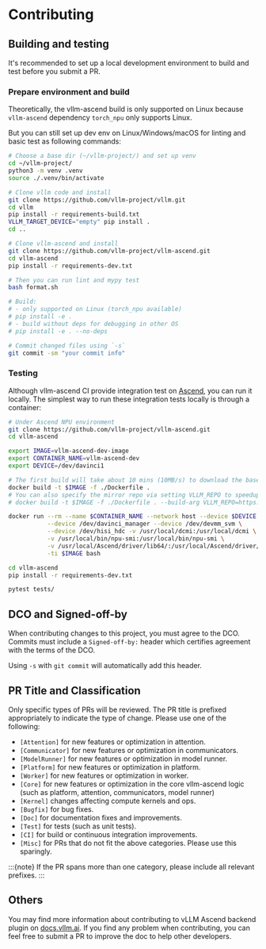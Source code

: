 # Contributing

## Building and testing
It's recommended to set up a local development environment to build and test
before you submit a PR.

### Prepare environment and build

Theoretically, the vllm-ascend build is only supported on Linux because
`vllm-ascend` dependency `torch_npu` only supports Linux.

But you can still set up dev env on Linux/Windows/macOS for linting and basic
test as following commands:

```bash
# Choose a base dir (~/vllm-project/) and set up venv
cd ~/vllm-project/
python3 -m venv .venv
source ./.venv/bin/activate

# Clone vllm code and install
git clone https://github.com/vllm-project/vllm.git
cd vllm
pip install -r requirements-build.txt
VLLM_TARGET_DEVICE="empty" pip install .
cd ..

# Clone vllm-ascend and install
git clone https://github.com/vllm-project/vllm-ascend.git
cd vllm-ascend
pip install -r requirements-dev.txt

# Then you can run lint and mypy test
bash format.sh

# Build:
# - only supported on Linux (torch_npu available)
# pip install -e .
# - build without deps for debugging in other OS
# pip install -e . --no-deps

# Commit changed files using `-s`
git commit -sm "your commit info"
```

### Testing

Although vllm-ascend CI provide integration test on [Ascend](https://github.com/vllm-project/vllm-ascend/blob/main/.github/workflows/vllm_ascend_test.yaml), you can run it
locally. The simplest way to run these integration tests locally is through a container:

```bash
# Under Ascend NPU environment
git clone https://github.com/vllm-project/vllm-ascend.git
cd vllm-ascend

export IMAGE=vllm-ascend-dev-image
export CONTAINER_NAME=vllm-ascend-dev
export DEVICE=/dev/davinci1

# The first build will take about 10 mins (10MB/s) to download the base image and packages
docker build -t $IMAGE -f ./Dockerfile .
# You can also specify the mirror repo via setting VLLM_REPO to speedup
# docker build -t $IMAGE -f ./Dockerfile . --build-arg VLLM_REPO=https://gitee.com/mirrors/vllm

docker run --rm --name $CONTAINER_NAME --network host --device $DEVICE \
           --device /dev/davinci_manager --device /dev/devmm_svm \
           --device /dev/hisi_hdc -v /usr/local/dcmi:/usr/local/dcmi \
           -v /usr/local/bin/npu-smi:/usr/local/bin/npu-smi \
           -v /usr/local/Ascend/driver/lib64/:/usr/local/Ascend/driver/lib64/ \
           -ti $IMAGE bash

cd vllm-ascend
pip install -r requirements-dev.txt

pytest tests/
```

## DCO and Signed-off-by

When contributing changes to this project, you must agree to the DCO. Commits must include a `Signed-off-by:` header which certifies agreement with the terms of the DCO.

Using `-s` with `git commit` will automatically add this header.

## PR Title and Classification

Only specific types of PRs will be reviewed. The PR title is prefixed appropriately to indicate the type of change. Please use one of the following:

- `[Attention]` for new features or optimization in attention.
- `[Communicator]` for new features or optimization in communicators.
- `[ModelRunner]` for new features or optimization in model runner.
- `[Platform]` for new features or optimization in platform.
- `[Worker]` for new features or optimization in worker.
- `[Core]` for new features or optimization  in the core vllm-ascend logic (such as platform, attention, communicators, model runner)
- `[Kernel]` changes affecting compute kernels and ops.
- `[Bugfix]` for bug fixes.
- `[Doc]` for documentation fixes and improvements.
- `[Test]` for tests (such as unit tests).
- `[CI]` for build or continuous integration improvements.
- `[Misc]` for PRs that do not fit the above categories. Please use this sparingly.

:::{note}
If the PR spans more than one category, please include all relevant prefixes.
:::

## Others

You may find more information about contributing to vLLM Ascend backend plugin on [<u>docs.vllm.ai</u>](https://docs.vllm.ai/en/latest/contributing/overview.html).
If you find any problem when contributing, you can feel free to submit a PR to improve the doc to help other developers.
